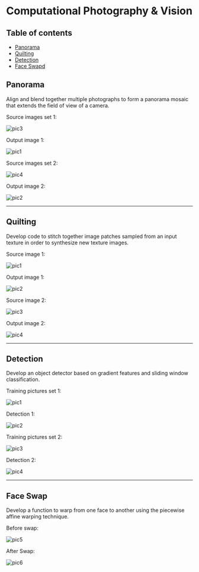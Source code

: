 # Computational Photography & Vision
## Table of contents
* [Panorama](#panorama)
* [Quilting](#quilting)
* [Detection](#detection)
* [Face Swapd](#face-swap)

## Panorama

Align and blend together multiple photographs to form a panorama mosaic that extends the field of view of a camera.

Source images set 1:

![pic3](https://user-images.githubusercontent.com/61955371/225731653-0c2d8797-ba12-47a4-9feb-95e8daadbb1d.png)

Output image 1:

![pic1](https://user-images.githubusercontent.com/61955371/225734582-e14f8de4-9775-4718-b1e8-6039297dbd6f.png)


Source images set 2:

![pic4](https://user-images.githubusercontent.com/61955371/225734091-47a2e2c3-39b0-48e5-9650-2bb972de6d20.png)

Output image 2:

![pic2](https://user-images.githubusercontent.com/61955371/225734589-2a4e504a-b572-4844-915d-b67adae49d54.png)

---
 
## Quilting

Develop code to stitch together image patches sampled from an input texture in order to synthesize new texture images.

Source image 1:

![pic1](https://user-images.githubusercontent.com/61955371/225735859-bb094488-5dde-4a5e-83b6-4957c682371e.png)

Output image 1:

![pic2](https://user-images.githubusercontent.com/61955371/225735904-e460a730-fe7c-4c32-a4b9-c19034234022.png)

Source image 2:

![pic3](https://user-images.githubusercontent.com/61955371/225735944-296da341-eb36-4a12-b094-e1bf9c21c917.png)

Output image 2:

![pic4](https://user-images.githubusercontent.com/61955371/225735962-8c0a2eee-81cb-4d2e-ae8c-b2157bc2a91c.png)

---

## Detection

Develop an object detector based on gradient features and sliding window classification.

Training pictures set 1:

![pic1](https://user-images.githubusercontent.com/61955371/225737082-071f46c8-248f-425f-bc8f-b1e5d3681051.png)

Detection 1:

![pic2](https://user-images.githubusercontent.com/61955371/225737162-2537196c-3f62-48cb-8f54-fd1c85257ca5.png)

Training pictures set 2:

![pic3](https://user-images.githubusercontent.com/61955371/225737713-96ec91a0-67db-4abe-bef9-7ab0c7440628.png)

Detection 2:

![pic4](https://user-images.githubusercontent.com/61955371/225737761-c2b378cd-f26b-4ae2-a9bc-87d925a5cabc.png)

---

## Face Swap

Develop a function to warp from one face to another using the piecewise affine warping technique.

Before swap:

![pic5](https://user-images.githubusercontent.com/61955371/225738797-265a8b06-6e0b-4ed9-9d13-1ba8fc7dede1.png)

After Swap:

![pic6](https://user-images.githubusercontent.com/61955371/225738816-d5cab97d-dbf3-4c0e-af35-a2856f3b87e8.png)
